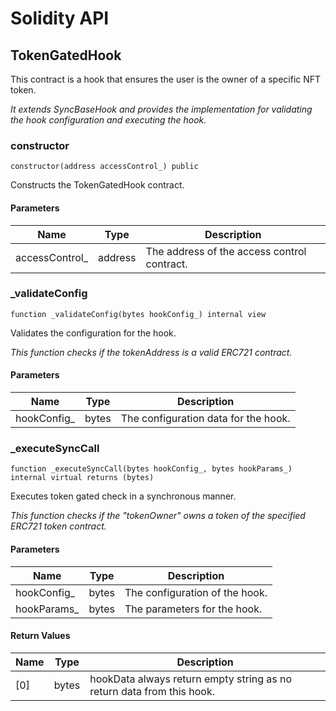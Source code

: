 # Solidity API

## TokenGatedHook

This contract is a hook that ensures the user is the owner of a specific NFT token.

_It extends SyncBaseHook and provides the implementation for validating the hook configuration and executing the hook._

### constructor

```solidity
constructor(address accessControl_) public
```

Constructs the TokenGatedHook contract.

#### Parameters

| Name | Type | Description |
| ---- | ---- | ----------- |
| accessControl_ | address | The address of the access control contract. |

### _validateConfig

```solidity
function _validateConfig(bytes hookConfig_) internal view
```

Validates the configuration for the hook.

_This function checks if the tokenAddress is a valid ERC721 contract._

#### Parameters

| Name | Type | Description |
| ---- | ---- | ----------- |
| hookConfig_ | bytes | The configuration data for the hook. |

### _executeSyncCall

```solidity
function _executeSyncCall(bytes hookConfig_, bytes hookParams_) internal virtual returns (bytes)
```

Executes token gated check in a synchronous manner.

_This function checks if the "tokenOwner" owns a token of the specified ERC721 token contract._

#### Parameters

| Name | Type | Description |
| ---- | ---- | ----------- |
| hookConfig_ | bytes | The configuration of the hook. |
| hookParams_ | bytes | The parameters for the hook. |

#### Return Values

| Name | Type | Description |
| ---- | ---- | ----------- |
| [0] | bytes | hookData always return empty string as no return data from this hook. |

